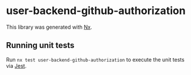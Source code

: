 # user-backend-github-authorization

This library was generated with [Nx](https://nx.dev).

## Running unit tests

Run `nx test user-backend-github-authorization` to execute the unit tests via [Jest](https://jestjs.io).
